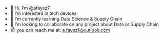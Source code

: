 - 👋 Hi, I’m @afayez7
- 👀 I’m interested in tech devices
- 🌱 I’m currently learning Data Science & Supply Chain
- 💞️ I’m looking to collaborate on any project about Data or Supply Chain
- 📫 you can reach me at: a.fayez1@outlook.com

<!---
afayez7/afayez7 is a ✨ special ✨ repository because its `README.md` (this file) appears on your GitHub profile.
You can click the Preview link to take a look at your changes.
--->
